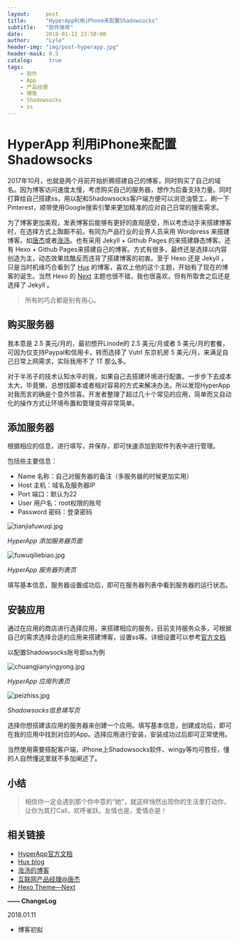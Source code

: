 ```yaml
---
layout:     post
title:      "HyperApp利用iPhone来配置Shadowsocks"
subtitle:   "软件推荐"
date:       2018-01-11 23:50:00
author:     "Lyle"
header-img: "img/post-hyperapp.jpg"
header-mask: 0.5
catalog:     true
tags:
    - 软件
    - App
    - 产品经理
    - 博客
    - Shadowsocks
    - ss
---
```


# HyperApp 利用iPhone来配置Shadowsocks

2017年10月，也就是两个月前开始折腾搭建自己的博客，同时购买了自己的域名。因为博客访问速度太慢，考虑购买自己的服务器，想作为后备支持力量。同时打算给自己搭建ss，用以配和Shadowsocks客户端方便可以浏览油管工，刷一下Pinterest，顺带使用Google搜索引擎来更加精准的应对自己日常的搜索需求。

为了博客更加美观，发表博客后能够有更好的直观感受，所以考虑动手来搭建博客时，在选择方式上踟蹰不前。有同为产品行业的业界人员采用 Wordpress 来搭建博客。如[唐杰](https://tangjie.me/)或者[涨汤](http://xavieris.me/)。也有采用 Jekyll + Github Pages 的来搭建静态博客。还有 Hexo + Github Pages来搭建自己的博客。方式有很多，最终还是选择以内容创造为主，动态效果炫酷反而违背了搭建博客的初衷。至于 Hexo 还是 Jekyll ，只是当时机缘巧合看到了 [Hux](https://huangxuan.me/) 的博客，喜欢上他的这个主题，开始有了现在的博客的诞生。当然 Hexo 的 [Next](http://theme-next.iissnan.com/) 主题也很不错，我也很喜欢，但有所取舍之后还是选择了 Jekyll 。

> 所有的巧合都是别有用心。

## 购买服务器

我本意是 2.5 美元/月的，最初想开Linode的 2.5 美元/月或者 5 美元/月的套餐，可因为仅支持Paypal和信用卡，转而选择了 Vutrl 东京机房  5 美元/月，来满足自己日常上网需求，实际我用不了 1T 那么多。

对于半吊子的技术认知水平的我，如果自己去搭建环境进行配置。一步步下去成本太大，毕竟懒，总想找脚本或者相对容易的方式来解决办法，所以发现HyperApp对我而言的确是个意外惊喜。开发者整理了超过几十个常见的应用，简单而又自动化的操作方式让环境布置和管理变得非常简单。

## 添加服务器

根据相应的信息，进行填写，并保存，即可快速添加到软件列表中进行管理。

包括些主要信息：

- Name 名称：自己对服务器的备注（多服务器的时候更加实用）
- Host 主机：域名及服务器IP
- Port 端口：默认为22
- User 用户名：root权限的账号
- Password 密码：登录密码

![tianjiafuwuqi.jpg](https://i.loli.net/2018/01/12/5a579253d5265.jpg)

*HyperApp 添加服务器页面*

![fuwuqiliebiao.jpg](https://i.loli.net/2018/01/12/5a579253c5c54.jpg)

*HyperApp 服务器列表页*

填写基本信息，服务器设置成功后，即可在服务器列表中看到服务器的运行状态。

## 安装应用

通过在应用的商店进行选择应用，来搭建相应的服务，目前支持服务众多，可根据自己的需求选择合适的应用来搭建博客，设置ss等。详细设置可以参考[官方文档](https://www.hyperapp.fun/zh/)

以配置Shadowsocks账号即ss为例

![chuangjianyingyong.jpg](https://i.loli.net/2018/01/12/5a579253c5bc0.jpg)

*HyperApp 应用列表页*

![peizhiss.jpg](https://i.loli.net/2018/01/12/5a579253d5265.jpg)

*Shadowsocks信息填写页*

选择你想搭建该应用的服务器来创建一个应用。填写基本信息，创建成功后，即可在我的应用中找到对应的App。选择应用进行安装，安装成功过后即可正常使用。

当然使用需要搭配客户端，iPhone上Shadowsocks软件、wingy等均可胜任，懂的人自然懂这里就不多加阐述了。

## 小结

> 相信你一定会遇到那个你中意的“她”，就这样悄然出现你的生活里打动你，让你为其打Call，欢呼雀跃。友情也是，爱情亦是！

## 相关链接

- [HyperApp官方文档](https://www.hyperapp.fun/zh/)
- [Hux blog](https://huangxuan.me)
- [涨汤的博客](http://xavieris.me)
- [互联网产品经理@唐杰](https://tangjie.me/)
- [Hexo Theme—Next](http://theme-next.iissnan.com/)

**—— ChangeLog**

2018.01.11

- 博客初拟